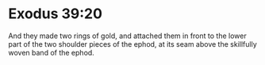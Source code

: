 # Exodus 39:20

And they made two rings of gold, and attached them in front to the lower part of the two shoulder pieces of the ephod, at its seam above the skillfully woven band of the ephod.
